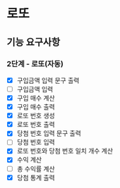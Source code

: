 # 로또

## 기능 요구사항

### 2단계 - 로또(자동)

- [x] 구입금액 입력 문구 출력
- [ ] 구입금액 입력
- [x] 구입 매수 계산
- [x] 구입 매수 출력
- [x] 로또 번호 생성
- [x] 로또 번호 출력
- [x] 당첨 번호 입력 문구 출력
- [ ] 당첨 번호 입력
- [x] 로또 번호와 당첨 번호 일치 개수 계산
- [x] 수익 계산
- [ ] 총 수익률 계산
- [x] 당첨 통계 출력